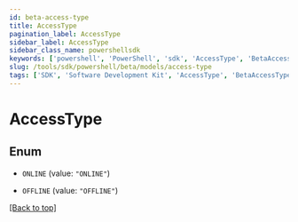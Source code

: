 ```yaml
---
id: beta-access-type
title: AccessType
pagination_label: AccessType
sidebar_label: AccessType
sidebar_class_name: powershellsdk
keywords: ['powershell', 'PowerShell', 'sdk', 'AccessType', 'BetaAccessType'] 
slug: /tools/sdk/powershell/beta/models/access-type
tags: ['SDK', 'Software Development Kit', 'AccessType', 'BetaAccessType']
---
```



# AccessType

## Enum


* `ONLINE` (value: `"ONLINE"`)

* `OFFLINE` (value: `"OFFLINE"`)


[[Back to top]](#) 

